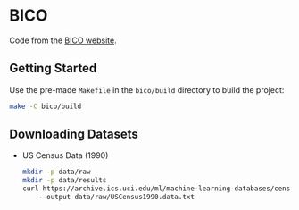 # BICO

Code from the [BICO website](https://ls2-www.cs.tu-dortmund.de/grav/en/bico#references).

## Getting Started

Use the pre-made `Makefile` in the `bico/build` directory to build the project:

```bash
make -C bico/build
```

## Downloading Datasets

- US Census Data (1990)

    ```bash
    mkdir -p data/raw
    mkdir -p data/results
    curl https://archive.ics.uci.edu/ml/machine-learning-databases/census1990-mld/USCensus1990.data.txt \\
        --output data/raw/USCensus1990.data.txt
    ```

